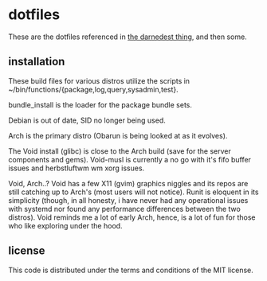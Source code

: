 # dotfiles

These are the dotfiles referenced in
[the darnedest thing](http://thedarnedestthing.com/colophon), and then
some.

## installation

These build files for various distros utilize the scripts in 
~/bin/functions/{package,log,query,sysadmin,test}.

bundle_install is the loader for the package bundle sets.

Debian is out of date, SID no longer being used.

Arch is the primary distro (Obarun is being looked at as it evolves).

The Void install (glibc) is close to the Arch build (save for the server 
components and gems). Void-musl is currently a no go with it's fifo 
buffer issues and herbstluftwm wm xorg issues.

Void, Arch..? Void has a few X11 (gvim) graphics niggles and its repos 
are still catching up to Arch's (most users will not notice). Runit is 
eloquent in its simplicity (though, in all honesty, i have never had any 
operational issues with systemd nor found any performance differences 
between the two distros). Void reminds me a lot of early Arch, hence, is 
a lot of fun for those who like exploring under the hood.

## license

This code is distributed under the terms and conditions of the MIT
license.
